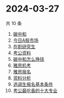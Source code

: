 # 2024-03-27

共 10 条

<!-- BEGIN -->
<!-- 最后更新时间 Wed Mar 27 2024 03:07:45 GMT+0800 (China Standard Time) -->

1. [碳中和](https://www.zhihu.com/search?q=碳中和)
1. [今日A股市场](https://www.zhihu.com/search?q=今日A股市场)
1. [在职研究生](https://www.zhihu.com/search?q=在职研究生)
1. [考公资料](https://www.zhihu.com/search?q=考公资料)
1. [碳中和怎么挣钱](https://www.zhihu.com/search?q=碳中和怎么挣钱)
1. [雅思机考](https://www.zhihu.com/search?q=雅思机考)
1. [雅思报名](https://www.zhihu.com/search?q=雅思报名)
1. [资料分析](https://www.zhihu.com/search?q=资料分析)
1. [选调生报名基本条件](https://www.zhihu.com/search?q=选调生报名基本条件)
1. [考公最吃香的十大专业](https://www.zhihu.com/search?q=考公最吃香的十大专业)

<!-- END -->
